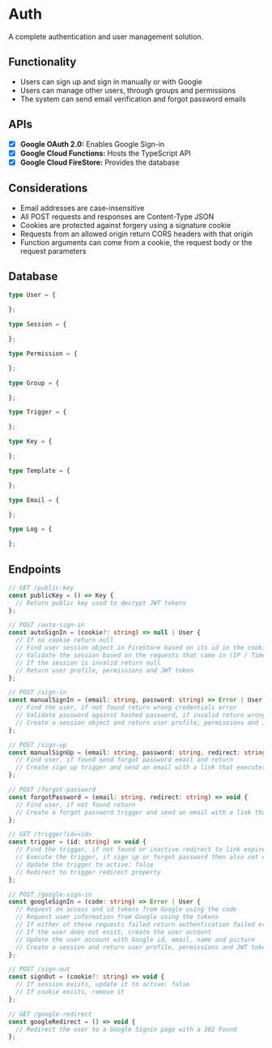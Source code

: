 # Auth
A complete authentication and user management solution.

## Functionality
- Users can sign up and sign in manually or with Google
- Users can manage other users, through groups and permissions
- The system can send email verification and forgot password emails

## APIs
- [x] **Google OAuth 2.0:** Enables Google Sign-in
- [x] **Google Cloud Functions:** Hosts the TypeScript API
- [x] **Google Cloud FireStore:** Provides the database

## Considerations
- Email addresses are case-insensitive
- All POST requests and responses are Content-Type JSON
- Cookies are protected against forgery using a signature cookie
- Requests from an allowed origin return CORS headers with that origin
- Function arguments can come from a cookie, the request body or the request parameters

## Database
```typescript
type User = {

};

type Session = {

};

type Permission = {

};

type Group = {

};

type Trigger = {

};

type Key = {

};

type Template = {

};

type Email = {

};

type Log = {

};
```

## Endpoints
```typescript
// GET /public-key
const publicKey = () => Key {
  // Return public key used to decrypt JWT tokens
};

// POST /auto-sign-in
const autoSignIn = (cookie?: string) => null | User {
  // If no cookie return null
  // Find user session object in FireStore based on its id in the cookie
  // Validate the session based on the requests that came in (IP / Timeout)
  // If the session is invalid return null
  // Return user profile, permissions and JWT token
};

// POST /sign-in
const manualSignIn = (email: string, password: string) => Error | User {
  // Find the user, if not found return wrong credentials error
  // Validate password against hashed password, if invalid return wrong credentials error
  // Create a session object and return user profile, permissions and JWT token
};

// POST /sign-up
const manualSignUp = (email: string, password: string, redirect: string, name?: string) => void {
  // Find user, if found send forgot password email and return
  // Create sign up trigger and send an email with a link that executes the trigger
};

// POST /forgot-password
const forgotPassword = (email: string, redirect: string) => void {
  // Find user, if not found return
  // Create a forgot password trigger and send an email with a link that executes the trigger
};

// GET /trigger?id=<id>
const trigger = (id: string) => void {
  // Find the trigger, if not found or inactive redirect to link expired page
  // Execute the trigger, if sign up or forgot password then also set cookie
  // Update the trigger to active: false
  // Redirect to trigger redirect property
};

// POST /google-sign-in
const googleSignIn = (code: string) => Error | User {
  // Request an access and id tokens from Google using the code
  // Request user information from Google using the tokens
  // If either of these requests failed return authentication failed error
  // If the user does not exist, create the user account
  // Update the user account with Google id, email, name and picture
  // Create a session and return user profile, permissions and JWT token
};

// POST /sign-out
const signOut = (cookie?: string) => void {
  // If session exists, update it to active: false
  // If cookie exists, remove it
};

// GET /google-redirect
const googleRedirect = () => void {
  // Redirect the user to a Google Signin page with a 302 Found
};
```
